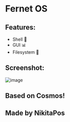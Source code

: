 # Fernet OS

## Features:
- Shell 🐚
- GUI 📊
- Filesystem 📁

## Screenshot:
![image](https://github.com/NikitaPos/fernet-os/assets/138600818/b1288e94-e283-409a-9b4d-62493333dd26)

## Based on Cosmos!
## Made by NikitaPos

